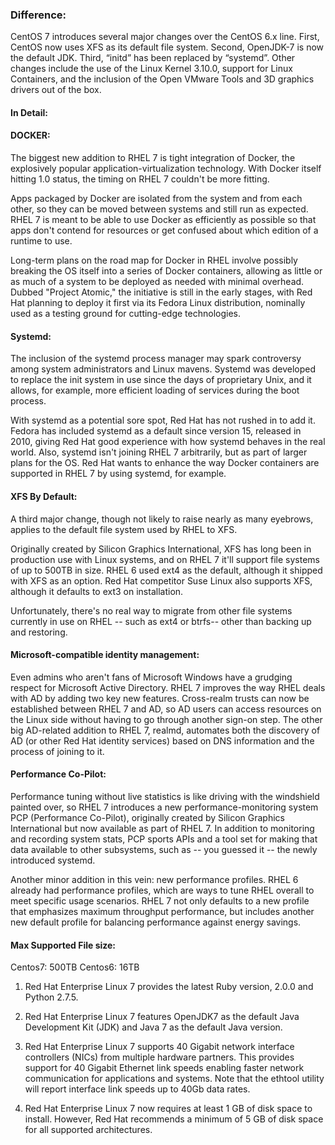 ### Difference:

CentOS 7 introduces several major changes over the CentOS 6.x line. First, CentOS now uses XFS as its default file system. Second, OpenJDK-7 is now the default JDK. Third, “initd” has been replaced by “systemd”. Other changes include the use of the Linux Kernel 3.10.0, support for Linux Containers, and the inclusion of the Open VMware Tools and 3D graphics drivers out of the box.


#### In Detail:

#### DOCKER:
The biggest new addition to RHEL 7 is tight integration of Docker, the explosively popular application-virtualization technology. With Docker itself hitting 1.0 status, the timing on RHEL 7 couldn't be more fitting.

Apps packaged by Docker are isolated from the system and from each other, so they can be moved between systems and still run as expected. RHEL 7 is meant to be able to use Docker as efficiently as possible so that apps don't contend for resources or get confused about which edition of a runtime to use.

Long-term plans on the road map for Docker in RHEL involve possibly breaking the OS itself into a series of Docker containers, allowing as little or as much of a system to be deployed as needed with minimal overhead. Dubbed "Project Atomic," the initiative is still in the early stages, with Red Hat planning to deploy it first via its Fedora Linux distribution, nominally used as a testing ground for cutting-edge technologies.

#### Systemd:

The inclusion of the systemd process manager may spark controversy among system administrators and Linux mavens. Systemd was developed to replace the init system in use since the days of proprietary Unix, and it allows, for example, more efficient loading of services during the boot process.

With systemd as a potential sore spot, Red Hat has not rushed in to add it. Fedora has included systemd as a default since version 15, released in 2010, giving Red Hat good experience with how systemd behaves in the real world. Also, systemd isn't joining RHEL 7 arbitrarily, but as part of larger plans for the OS. Red Hat wants to enhance the way Docker containers are supported in RHEL 7 by using systemd, for example.

#### XFS By Default:

A third major change, though not likely to raise nearly as many eyebrows, applies to the default file system used by RHEL to XFS.

Originally created by Silicon Graphics International, XFS has long been in production use with Linux systems, and on RHEL 7 it'll support file systems of up to 500TB in size. RHEL 6 used ext4 as the default, although it shipped with XFS as an option. Red Hat competitor Suse Linux also supports XFS, although it defaults to ext3 on installation.

Unfortunately, there's no real way to migrate from other file systems currently in use on RHEL -- such as ext4 or btrfs-- other than backing up and restoring.

#### Microsoft-compatible identity management:
Even admins who aren't fans of Microsoft Windows have a grudging respect for Microsoft Active Directory. RHEL 7 improves the way RHEL deals with AD by adding two key new features. Cross-realm trusts can now be established between RHEL 7 and AD, so AD users can access resources on the Linux side without having to go through another sign-on step. The other big AD-related addition to RHEL 7, realmd, automates both the discovery of AD (or other Red Hat identity services) based on DNS information and the process of joining to it.

#### Performance Co-Pilot:
Performance tuning without live statistics is like driving with the windshield painted over, so RHEL 7 introduces a new performance-monitoring system PCP (Performance Co-Pilot), originally created by Silicon Graphics International but now available as part of RHEL 7. In addition to monitoring and recording system stats, PCP sports APIs and a tool set for making that data available to other subsystems, such as -- you guessed it -- the newly introduced systemd.

Another minor addition in this vein: new performance profiles. RHEL 6 already had performance profiles, which are ways to tune RHEL overall to meet specific usage scenarios. RHEL 7 not only defaults to a new profile that emphasizes maximum throughput performance, but includes another new default profile for balancing performance against energy savings.

#### Max Supported File size:

Centos7: 500TB
Centos6: 16TB

1. Red Hat Enterprise Linux 7 provides the latest Ruby version, 2.0.0 and Python 2.7.5.

2. Red Hat Enterprise Linux 7 features OpenJDK7 as the default Java Development Kit (JDK) and Java 7 as the default Java version.

3. Red Hat Enterprise Linux 7 supports 40 Gigabit network interface controllers (NICs) from multiple hardware partners. This provides support for 40 Gigabit Ethernet link speeds enabling faster network communication for applications and systems. Note that the ethtool utility will report interface link speeds up to 40Gb data rates.

4. Red Hat Enterprise Linux 7 now requires at least 1 GB of disk space to install. However, Red Hat recommends a minimum of 5 GB of disk space for all supported architectures.


